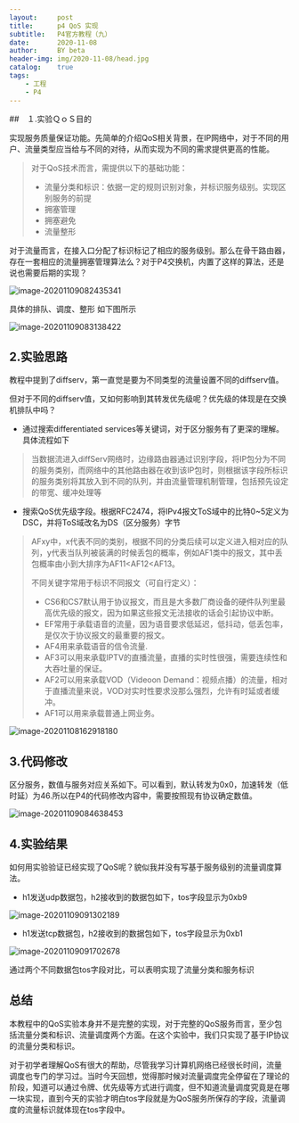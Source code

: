 ```yaml
---
layout:     post
title:      p4 QoS 实现
subtitle:   P4官方教程（九）
date:       2020-11-08
author:     BY beta
header-img: img/2020-11-08/head.jpg
catalog:    true
tags:
    - 工程
    - P4
---
```


##　１.实验ＱｏＳ目的

实现服务质量保证功能。先简单的介绍QoS相关背景，在IP网络中，对于不同的用户、流量类型应当给与不同的对待，从而实现为不同的需求提供更高的性能。

>对于QoS技术而言，需提供以下的基础功能：
>
>- 流量分类和标识：依据一定的规则识别对象，并标识服务级别。实现区别服务的前提
>- 拥塞管理
>- 拥塞避免
>- 流量整形

对于流量而言，在接入口分配了标识标记了相应的服务级别。那么在骨干路由器，存在一套相应的流量拥塞管理算法么？对于P4交换机，内置了这样的算法，还是说也需要后期的实现？

![image-20201109082435341](https://i.loli.net/2020/11/09/LCXZ7J4G2iArsN1.png)

具体的排队、调度、整形 如下图所示

![image-20201109083138422](https://i.loli.net/2020/11/09/4BFyOtNc9ClzUfd.png)

## 2.实验思路

教程中提到了diffserv，第一直觉是要为不同类型的流量设置不同的diffserv值。

但对于不同的diffserv值，又如何影响到其转发优先级呢？优先级的体现是在交换机排队中吗？

- 通过搜索differentiated services等关键词，对于区分服务有了更深的理解。具体流程如下

>当数据流进入diffServ网络时，边缘路由器通过识别字段，将IP包分为不同的服务类别，而网络中的其他路由器在收到该IP包时，则根据该字段所标识的服务类别将其放入到不同的队列，并由流量管理机制管理，包括预先设定的带宽、缓冲处理等

- 搜索QoS优先级字段。根据RFC2474，将IPv4报文ToS域中的比特0~5定义为DSC，并将ToS域改名为DS（区分服务）字节

>AFxy中，x代表不同的类别，根据不同的分类后续可以定义进入相对应的队列，y代表当队列被装满的时候丢包的概率，例如AF1类中的报文，其中丢包概率由小到大排序为AF11<AF12<AF13。
>
>不同关键字常用于标识不同报文（可自行定义）：
>
>- CS6和CS7默认用于协议报文，而且是大多数厂商设备的硬件队列里最高优先级的报文，因为如果这些报文无法接收的话会引起协议中断。
>- EF常用于承载语音的流量，因为语音要求低延迟，低抖动，低丢包率，是仅次于协议报文的最重要的报文。
>- AF4用来承载语音的信令流量.
>- AF3可以用来承载IPTV的直播流量，直播的实时性很强，需要连续性和大吞吐量的保证。
>- AF2可以用来承载VOD（Videoon Demand：视频点播）的流量，相对于直播流量来说，VOD对实时性要求没那么强烈，允许有时延或者缓冲。
>- AF1可以用来承载普通上网业务。

![image-20201108162918180](https://i.loli.net/2020/11/08/wkFKWuhmXro6PeD.png)

## 3.代码修改

区分服务，数值与服务对应关系如下。可以看到，默认转发为0x0，加速转发（低时延）为46.所以在P4的代码修改内容中，需要按照现有协议确定数值。

![image-20201109084638453](https://i.loli.net/2020/11/09/GYo6xlt7nwIL1yg.png)

## 4.实验结果

如何用实验验证已经实现了QoS呢？貌似我并没有写基于服务级别的流量调度算法。

- h1发送udp数据包，h2接收到的数据包如下，tos字段显示为0xb9

![image-20201109091302189](https://i.loli.net/2020/11/09/Uj7YtSxymJW4cQf.png)

- h1发送tcp数据包，h2接收到的数据包如下，tos字段显示为0xb1

![image-20201109091702678](https://i.loli.net/2020/11/09/xpubCO2cKa3JPEX.png)



通过两个不同数据包tos字段对比，可以表明实现了流量分类和服务标识

## 总结

本教程中的QoS实验本身并不是完整的实现，对于完整的QoS服务而言，至少包括流量分类和标识、流量调度两个方面。在这个实验中，我们只实现了基于IP协议的流量分类和标识。

对于初学者理解QoS有很大的帮助，尽管我学习计算机网络已经很长时间，流量调度也专门的学习过。当时今天回想，觉得那时候对流量调度完全停留在了理论的阶段，知道可以通过令牌、优先级等方式进行调度，但不知道流量调度究竟是在哪一块实现，直到今天的实验才明白tos字段就是为QoS服务所保存的字段，流量调度的流量标识就体现在tos字段中。